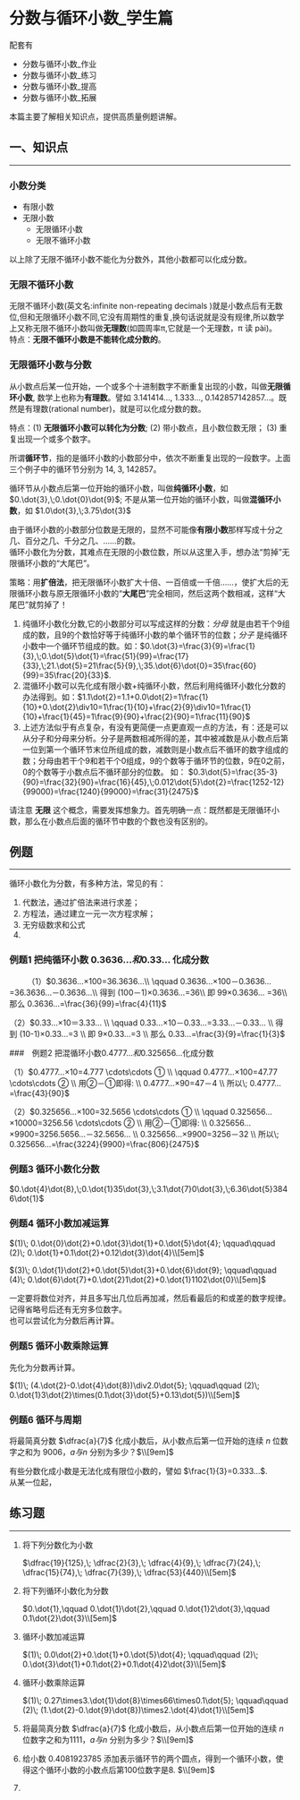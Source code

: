 # 分数与循环小数_学生篇

配套有 
- 分数与循环小数_作业
- 分数与循环小数_练习
- 分数与循环小数_提高
- 分数与循环小数_拓展

本篇主要了解相关知识点，提供高质量例题讲解。

## 一、知识点
--------

### 小数分类

- 有限小数
- 无限小数
  - 无限循环小数
  - 无限不循环小数

以上除了无限不循环小数不能化为分数外，其他小数都可以化成分数。 

### 无限不循环小数

无限不循环小数(英文名:infinite non-repeating decimals )就是小数点后有无数位,但和无限循环小数不同,它没有周期性的重复,换句话说就是没有规律,所以数学上又称无限不循环小数叫做**无理数**(如圆周率π,它就是一个无理数，π 读 pài)。   
特点：**无限不循环小数是不能转化成分数的**。

### 无限循环小数与分数

从小数点后某一位开始，一个或多个十进制数字不断重复出现的小数，叫做**无限循环小数**, 数学上也称为**有理数**。譬如 $3.141414..., \;1.333..., \;0.142857142857...$。既然是有理数(rational number)，就是可以化成分数的数。

特点：(1) **无限循环小数可以转化为分数**; (2) 带小数点，且小数位数无限； (3) 重复出现一个或多个数字。  

所谓**循环节**，指的是循环小数的小数部分中，依次不断重复出现的一段数字。上面三个例子中的循环节分别为 $14,\;3,\;142857$。

循环节从小数点后第一位开始的循环小数，叫做**纯循环小数**，如 $0.\dot{3},\;0.\dot{0}\dot{9}$; 不是从第一位开始的循环小数，叫做**混循环小数**，如 $1.0\dot{3},\;3.75\dot{3}$

由于循环小数的小数部分位数是无限的，显然不可能像**有限小数**那样写成十分之几、百分之几、千分之几、……的数。   
循环小数化为分数，其难点在无限的小数位数，所以从这里入手，想办法“剪掉”无限循环小数的“大尾巴”。   

策略：用**扩倍法**，把无限循环小数扩大十倍、一百倍或一千倍……，使扩大后的无限循环小数与原无限循环小数的“**大尾巴**”完全相同，然后这两个数相减，这样“大尾巴”就剪掉了！

1. 纯循环小数化分数,它的小数部分可以写成这样的分数：*分母* 就是由若干个9组成的数，且9的个数恰好等于纯循环小数的单个循环节的位数；*分子* 是纯循环小数中一个循环节组成的数。如：$0.\dot{3}=\frac{3}{9}=\frac{1}{3},\;0.\dot{5}\dot{1}=\frac{51}{99}=\frac{17}{33},\;21.\dot{5}=21\frac{5}{9},\;35.\dot{6}\dot{0}=35\frac{60}{99}=35\frac{20}{33}$.
2. 混循环小数可以先化成有限小数+纯循环小数，然后利用纯循环小数化分数的办法得到。如：$1.1\dot{2}=1.1+0.0\dot{2}=1\frac{1}{10}+0.\dot{2}\div10=1\frac{1}{10}+\frac{2}{9}\div10=1\frac{1}{10}+\frac{1}{45}=1\frac{9}{90}+\frac{2}{90}=1\frac{11}{90}$
3. 上述方法似乎有点复杂，有没有更简便一点更直观一点的方法，有：还是可以从分子和分母来分析。分子是两数相减所得的差，其中被减数是从小数点后第一位到第一个循环节末位所组成的数，减数则是小数点后不循环的数字组成的数；分母由若干个9和若干个0组成，9的个数等于循环节的位数，9在0之前，0的个数等于小数点后不循环部分的位数。 如： $0.3\dot{5}=\frac{35-3}{90}=\frac{32}{90}=\frac{16}{45},\;0.012\dot{5}\dot{2}=\frac{1252-12}{99000}=\frac{1240}{99000}=\frac{31}{2475}$    

请注意 **无限** 这个概念，需要发挥想象力。首先明确一点：既然都是无限循环小数，那么在小数点后面的循环节中数的个数也没有区别的。

## 例题
-------

循环小数化为分数，有多种方法，常见的有：
1. 代数法，通过扩倍法来进行求差；
2. 方程法，通过建立一元一次方程求解；
3. 无穷级数求和公式
4. 

### 例题1 把纯循环小数 $0.3636…和0.33…$ 化成分数
　　
（1）$0.3636…×100=36.3636…\\    
  \qquad 0.3636…×100－0.3636…=36.3636…－0.3636…\\   
  得到 (100－1)×0.3636…=36\\    
  即    99×0.3636… =36\\   
  那么 0.3636…=\frac{36}{99}=\frac{4}{11}$ 

（2）$0.33…×10＝3.33… \\
  \qquad 0.33…×10－0.33…=3.33…－0.33… \\
  得到 (10-1)×0.33…=3 \\
  即 9×0.33…=3 \\
  那么 0.33…=\frac{3}{9}=\frac{1}{3}$ 

###　例题2 把混循环小数$0.4777…和0.325656…$化成分数

（1）$0.4777…×10=4.777 \cdots\cdots ① \\  
  \qquad 0.4777…×100=47.77 \cdots\cdots ② \\
  用②－①即得: \\ 
  0.4777…×90=47－4 \\
  所以\; 0.4777…=\frac{43}{90}$

（2）$0.325656…×100=32.5656  \cdots\cdots ① \\
  \qquad 0.325656…×10000=3256.56 \cdots\cdots ② \\
  用②－①即得: \\
  0.325656…×9900=3256.5656…－32.5656… \\
  0.325656…×9900=3256－32 \\
  所以\; 0.325656…=\frac{3224}{9900}=\frac{806}{2475}$

### 例题3 循环小数化分数
$0.\dot{4}\dot{8},\;0.\dot{1}35\dot{3},\;3.1\dot{7}0\dot{3},\;6.36\dot{5}3846\dot{1}$

### 例题4 循环小数加减运算
$(1)\; 0.\dot{0}\dot{2}+0.\dot{3}\dot{1}+0.\dot{5}\dot{4}; \qquad\qquad (2)\; 0.\dot{1}+0.1\dot{2}+0.12\dot{3}\dot{4}\\[5em]$

$(3)\; 0.\dot{1}\dot{2}+0.\dot{5}\dot{3}+0.\dot{6}\dot{9}; \qquad\qquad (4)\; 0.\dot{6}\dot{7}+0.\dot{2}1\dot{2}+0.\dot{1}1102\dot{0}\\[5em]$

一定要将数位对齐，并且多写出几位后再加减，然后看最后的和或差的数字规律。记得省略号后还有无穷多位数字。    
也可以尝试化为分数后再计算。

### 例题5 循环小数乘除运算

先化为分数再计算。

$(1)\; (4.\dot{2}-0.\dot{4}\dot{8})\div2.0\dot{5}; \qquad\qquad (2)\; 0.\dot{1}3\dot{2}\times(0.1\dot{3}\dot{5}+0.13\dot{5})\\[5em]$

### 例题6 循环与周期

将最简真分数 $\dfrac{a}{7}$ 化成小数后，从小数点后第一位开始的连续 $n$ 位数字之和为 9006，$a与n$ 分别为多少？$\\[9em]$

有些分数化成小数是无法化成有限位小数的，譬如 $\frac{1}{3}=0.333...$.   
从某一位起，

## 练习题
---------

1.  将下列分数化为小数

    $\dfrac{19}{125},\; \dfrac{2}{3},\; \dfrac{4}{9},\; \dfrac{7}{24},\; \dfrac{15}{74},\; \dfrac{7}{39},\; \dfrac{53}{440}\\[5em]$

2. 将下列循环小数化为分数

    $0.\dot{1},\qquad 0.\dot{1}\dot{2},\qquad 0.\dot{1}2\dot{3},\qquad 0.1\dot{2}\dot{3}\\[5em]$

3. 循环小数加减运算

    $(1)\; 0.0\dot{2}+0.\dot{1}+0.\dot{5}\dot{4}; \qquad\qquad (2)\; 0.\dot{3}\dot{1}+0.1\dot{2}+0.1\dot{4}2\dot{3}\\[5em]$

4. 循环小数乘除运算

    $(1)\; 0.27\times3.\dot{1}\dot{8}\times66\times0.1\dot{5}; \qquad\qquad (2)\; (1.\dot{2}-0.\dot{9}\dot{8})\times2.\dot{4}\dot{1}\\[5em]$

5. 将最简真分数 $\dfrac{a}{7}$ 化成小数后，从小数点后第一位开始的连续 $n$ 位数字之和为1111，$a与n$ 分别为多少？$\\[9em]$

6. 给小数 0.4081923785 添加表示循环节的两个圆点，得到一个循环小数，使得这个循环小数的小数点后第100位数字是8. $\\[9em]$

7. 